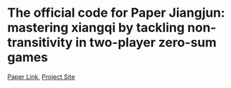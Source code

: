 # The official code for Paper Jiangjun: mastering xiangqi by tackling non-transitivity in two-player zero-sum games 

[Paper Link](https://openreview.net/forum?id=MMsyqXIJuk), [Project Site](https://sites.google.com/view/jiangjun-site/)


